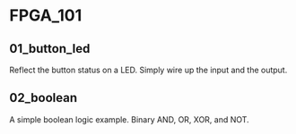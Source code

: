 # FPGA_101

## 01_button_led
Reflect the button status on a LED. Simply wire up the input and the output.

## 02_boolean
A simple boolean logic example. Binary AND, OR, XOR, and NOT.
